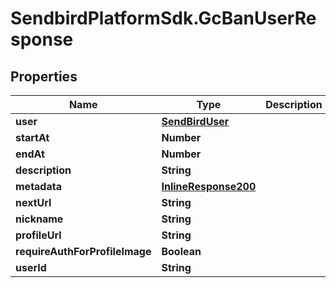 # SendbirdPlatformSdk.GcBanUserResponse

## Properties

Name | Type | Description | Notes
------------ | ------------- | ------------- | -------------
**user** | [**SendBirdUser**](SendBirdUser.md) |  | [optional] 
**startAt** | **Number** |  | [optional] 
**endAt** | **Number** |  | [optional] 
**description** | **String** |  | [optional] 
**metadata** | [**InlineResponse200**](InlineResponse200.md) |  | [optional] 
**nextUrl** | **String** |  | [optional] 
**nickname** | **String** |  | [optional] 
**profileUrl** | **String** |  | [optional] 
**requireAuthForProfileImage** | **Boolean** |  | [optional] 
**userId** | **String** |  | [optional] 


